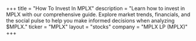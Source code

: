 +++
title = "How To Invest In MPLX"
description = "Learn how to invest in MPLX with our comprehensive guide. Explore market trends, financials, and the social pulse to help you make informed decisions when analyzing $MPLX."
ticker = "MPLX"
layout = "stocks"
company = "MPLX LP (MPLX)"
+++


